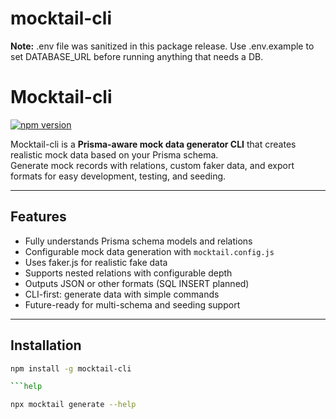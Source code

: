 # mocktail-cli

**Note:** .env file was sanitized in this package release. Use .env.example to set DATABASE_URL before running anything that needs a DB.

# Mocktail-cli

[![npm version](https://img.shields.io/npm/v/mocktail-cli.svg)](https://www.npmjs.com/package/mocktail-cli)

Mocktail-cli is a **Prisma-aware mock data generator CLI** that creates realistic mock data based on your Prisma schema.  
Generate mock records with relations, custom faker data, and export formats for easy development, testing, and seeding.

---

## Features

- Fully understands Prisma schema models and relations  
- Configurable mock data generation with `mocktail.config.js`  
- Uses faker.js for realistic fake data  
- Supports nested relations with configurable depth  
- Outputs JSON or other formats (SQL INSERT planned)  
- CLI-first: generate data with simple commands  
- Future-ready for multi-schema and seeding support  

---

## Installation

```bash
npm install -g mocktail-cli

```help

npx mocktail generate --help
